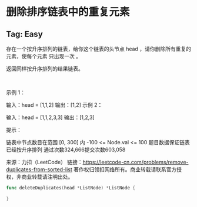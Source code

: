 # 删除排序链表中的重复元素  

## Tag: Easy  



存在一个按升序排列的链表，给你这个链表的头节点 head ，请你删除所有重复的元素，使每个元素 只出现一次 。

返回同样按升序排列的结果链表。

 

示例 1：


输入：head = [1,1,2]
输出：[1,2]
示例 2：


输入：head = [1,1,2,3,3]
输出：[1,2,3]
 

提示：

链表中节点数目在范围 [0, 300] 内
-100 <= Node.val <= 100
题目数据保证链表已经按升序排列
通过次数324,666提交次数603,058

来源：力扣（LeetCode）
链接：https://leetcode-cn.com/problems/remove-duplicates-from-sorted-list
著作权归领扣网络所有。商业转载请联系官方授权，非商业转载请注明出处。


```go
func deleteDuplicates(head *ListNode) *ListNode {
    
}
```


